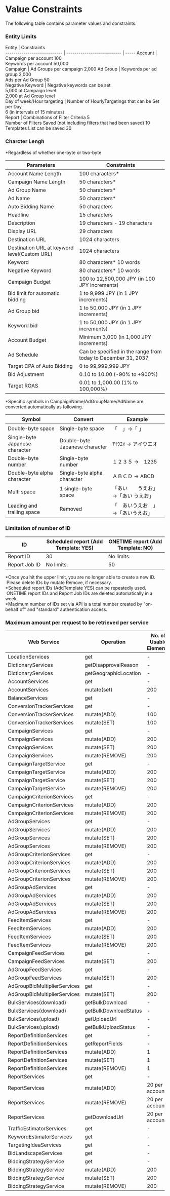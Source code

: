 # Value Constraints
The following table contains parameter values and constraints.  
### Entity Limits 
Entity                           | Constraints                         
---------------------------- | --------------------------- | -----
Account                        | Campaign per account 100  <br> Keywords per account 50,000                     
Campaign                       | Ad Groups per campaign 2,000
Ad Group                       | Keywords per ad group 2,000 <br>Ads per Ad Group 50                         
Negative Keyword                     | Negative keywords can be set  <br>5,000 at Campaign level<br>2,000 at Ad Group level  
Day of week/Hour targeting                 | Number of HourlyTargetings that can be Set per Day <br>6 (in intervals of 15 minutes)   
Report                         | Combinations of Filter Criteria 5 <br>Number of Filters Saved (not including filters that had been saved) 10<br>Templates List can be saved 30                         

### Charcter Lengh
*Regardless of whether one-byte or two-byte

Parameters                                   | Constraints
-------------------------------------------- | -------------------------------------------------------------
Account Name Length                          | 100 characters*                                              
Campaign Name Length                         | 50 characters*                                               
Ad Group Name                                | 50 characters*                                               
Ad Name                                      | 50 characters*                                               
Auto Bidding Name                            | 50 characters        
Headline                                     | 15 characters                                                
Description                                  | 19 characters - 19 characters                                
Display URL                                  | 29 characters                                                
Destination URL                              | 1024 characters                                              
Destination URL at keyword level(Custom URL) | 1024 characters                                              
Keyword                                      | 80 characters* 10 words                                                  
Negative Keyword                             | 80 characters* 10 words                                                  
Campaign Budget                              | 100 to 12,500,000 JPY (in 100 JPY increments)                
Bid limit for automatic bidding              | 1 to 9,999 JPY (in 1 JPY increments)                         
Ad Group bid                                 | 1 to 50,000 JPY (in 1 JPY increments)                        
Keyword bid                                  | 1 to 50,000 JPY (in 1 JPY increments)                        
Account Budget                               | Minimum 3,000 (in 1,000 JPY increments)                      
Ad Schedule                                  | Can be specified in the range from today to December 31, 2037
Target CPA of Auto Bidding                   | 0 to 99,999,999 JPY                      
Bid Adjustment                               | 0.10 to 10.00 (-90% to +900%)                      
Target ROAS                                  | 0.01 to 1,000.00 (1% to 100,000%)                      

*Specific symbols in CampaignName/AdGroupName/AdName are converted automatically as following.

Symbol  | Convert           | Example 
------- | ----------------- | ------------------
Double-byte space | Single-byte space | 「　」→「 」
Single-byte Japanese character | Double-byte Japanese character | ｱｲｳｴｵ → アイウエオ
Double-byte number | Single-byte number | １２３５ →　1235
Double-byte alpha character | Single-byte alpha character | ＡＢＣＤ → ABCD
Multi space | 1 single-byte space | 「あい　　うえお」→「あい うえお」
Leading and trailing space | Removed | 「　あいうえお　」→「あいうえお」

### Limitation of number of ID

ID | Scheduled report (Add Template: YES)| ONETIME report (Add Template: NO)           
----------- | ----------- |----------- 
Report ID　　　　| 30            　　　　| No limits.       
Report Job ID   | No limits.             | 50

*Once you hit the upper limit, you are no longer able to create a new ID.<br>
&nbsp;Please delete IDs by mutate Remove, if necessary.<br>
*Scheduled report IDs (AddTemplate YES) can be repeatedly used. <br>
&nbsp;ONETIME report IDs and Report Job IDs are deleted automatically in a week.<br>
*Maximum number of IDs set via API is a total number created by "on-behalf of" and "standard" authentication access.

### Maximum amount per request to be retrieved per service  
Web Service                  | Operation             | No. of Usable Elements | Max. Responses | Paging
---------------------------- | --------------------- | ---------------------- | -------------- | ------
LocationServices             | get                   | -                      | 1              | -     
DictionaryServices           | getDisapprovalReason  | -                      | ALL            | -     
DictionaryServices           | getGeographicLocation | -                      | ALL            | -     
AccountServices              | get                   | -                      | 200            | ○     
AccountServices              | mutate(set)           | 200                    | -              | -     
BalanceServices              | get                   | -                      | 100            | ○     
ConversionTrackerServices    | get                   | -                      | 500            | ○     
ConversionTrackerServices    | mutate(ADD)           | 100                    | -              | -     
ConversionTrackerServices    | mutate(SET)           | 100                    | -              | -     
CampaignServices             | get                   | -                      | 500            | ○     
CampaignServices             | mutate(ADD)           | 200                    | -              | -     
CampaignServices             | mutate(SET)           | 200                    | -              | -     
CampaignServices             | mutate(REMOVE)        | 200                    | -              | -     
CampaignTargetService        | get                   | -                      | 500            | ○     
CampaignTargetService        | mutate(ADD)           | 200                    | -              | -     
CampaignTargetService        | mutate(SET)           | 200                    | -              | -     
CampaignTargetService        | mutate(REMOVE)        | 200                    | -              | -     
CampaignCriterionServices    | get                   | -                      | 500            | ○     
CampaignCriterionServices    | mutate(ADD)           | 200                    | -              | -     
CampaignCriterionServices    | mutate(REMOVE)        | 200                    | -              | -     
AdGroupServices              | get                   | -                      | 500            | ○     
AdGroupServices              | mutate(ADD)           | 200                    | -              | -     
AdGroupServices              | mutate(SET)           | 200                    | -              | -     
AdGroupServices              | mutate(REMOVE)        | 200                    | -              | -     
AdGroupCriterionServices     | get                   | -                      | 500            | ○     
AdGroupCriterionServices     | mutate(ADD)           | 200                    | -              | -     
AdGroupCriterionServices     | mutate(SET)           | 200                    | -              | -     
AdGroupCriterionServices     | mutate(REMOVE)        | 200                    | -              | -     
AdGroupAdServices            | get                   | -                      | 500            | ○     
AdGroupAdServices            | mutate(ADD)           | 200                    | -              | -     
AdGroupAdServices            | mutate(SET)           | 200                    | -              | -     
AdGroupAdServices            | mutate(REMOVE)        | 200                    | -              | -     
FeedItemServices             | get                   | -                      | 500            | ○     
FeedItemServices             | mutate(ADD)           | 200                    | -              | -     
FeedItemServices             | mutate(SET)           | 200                    | -              | -     
FeedItemServices             | mutate(REMOVE)        | 200                    | -              | -     
CampaignFeedServices         | get                   | -                      | 500            | ○     
CampaignFeedServices         | mutate(SET)           | 200                    | -              | -     
AdGroupFeedServices          | get                   | -                      | 500            | ○     
AdGroupFeedServices          | mutate(SET)           | 200                    | -              | -     
AdGroupBidMultiplierServices | get                   | -                      | 500            | ○     
AdGroupBidMultiplierServices | mutate(SET)           | 200                    | -              | -     
BulkServices(download)       | getBulkDownload       | -                      | 1              | -     
BulkServices(download)       | getBulkDownloadStatus | -                      | 500            | ○     
BulkServices(upload)         | getUploadUrl          | -                      | 1              | -     
BulkServices(upload)         | getBulkUploadStatus   | -                      | 500            | ○     
ReportDefinitionServices     | get                   | -                      | 500            | ○     
ReportDefinitionServices     | getReportFields       | -                      | 1              | -     
ReportDefinitionServices     | mutate(ADD)           | 1                      | -              | -     
ReportDefinitionServices     | mutate(SET)           | 1                      | -              | -     
ReportDefinitionServices     | mutate(REMOVE)        | 1                      | -              | -     
ReportServices               | get                   | -                      | 500            | ○     
ReportServices               | mutate(ADD)           | 20 per account         | -              | -     
ReportServices               | mutate(REMOVE)        | 20 per account         | -              | -     
ReportServices               | getDownloadUrl        | 20 per account         | -              | -     
TrafficEstimatorServices     | get                   | -                      | 100            | -     
KeywordEstimatorServices     | get                   | -                      | 100            | -     
TargetingIdeaServices        | get                   | -                      | 500            | ○     
BidLandscapeServices         | get                   | -                      | 100            | -     
BiddingStrategyService       | get                   | -                      | 500            | ○     
BiddingStrategyService       | mutate(ADD)           | 200                    | -              | -     
BiddingStrategyService       | mutate(SET)           | 200                    | -              | -     
BiddingStrategyService       | mutate(REMOVE)        | 200                    | -              | -     
